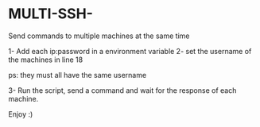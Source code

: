 # MULTI-SSH-
Send commands to multiple machines at the same time


1- Add each ip:password in a environment variable
2- set the username of the machines in line 18 

ps: they must all have the same username

3- Run the script, send a command and wait for the response of each machine.

Enjoy :)
